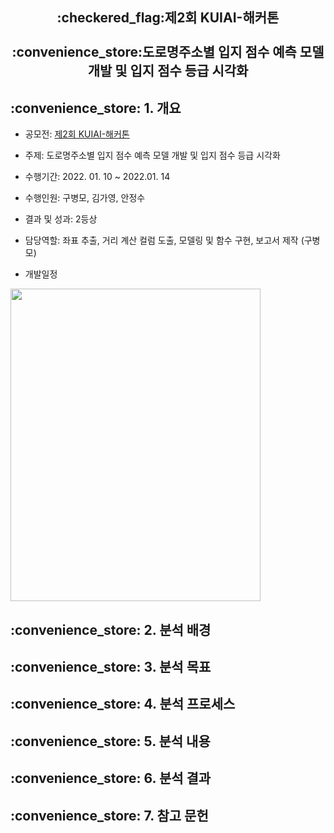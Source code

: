<h2 align="center">:checkered_flag:제2회 KUIAI-해커톤<br><br>:convenience_store:도로명주소별 입지 점수 예측 모델 개발 및 입지 점수 등급 시각화</h2>

<p align = "center"></p>

<h2>:convenience_store: 1. 개요</h2>

- 공모전: [제2회 KUIAI-해커톤](https://ie.korea.ac.kr/ie/news/notice.do?mode=view&articleNo=284519)

- 주제: 도로명주소별 입지 점수 예측 모델 개발 및 입지 점수 등급 시각화

- 수행기간: 2022. 01. 10 ~ 2022.01. 14

- 수행인원: 구병모, 김가영, 안정수

- 결과 및 성과: 2등상

- 담당역할: 좌표 추출, 거리 계산 컬럼 도출, 모델링 및 함수 구현, 보고서 제작 (구병모)

- 개발일정
<img src = "photo/1. 개발일정.JPG" width = "400" height = "500">

<h2>:convenience_store: 2. 분석 배경</h2>

<h2>:convenience_store: 3. 분석 목표</h2>

<h2>:convenience_store: 4. 분석 프로세스</h2>

<h2>:convenience_store: 5. 분석 내용</h2>

<h2>:convenience_store: 6. 분석 결과</h2>

<h2>:convenience_store: 7. 참고 문헌</h2>
